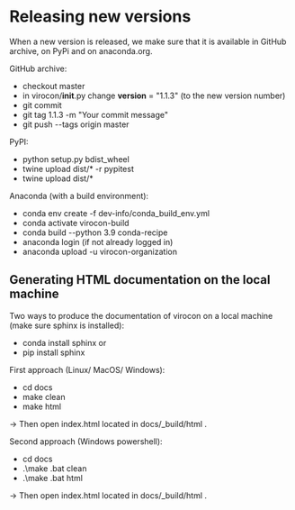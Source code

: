# Releasing new versions

When a new version is released, we make sure that it is available in GitHub archive, on PyPi and on anaconda.org.

GitHub archive:
* checkout master
* in virocon/__init__.py change __version__ = "1.1.3" (to the new version number)
* git commit
* git tag 1.1.3 -m "Your commit message"
* git push --tags origin master

PyPI:
* python setup.py bdist_wheel
* twine upload dist/* -r pypitest 
* twine upload dist/*

Anaconda (with a build environment):
* conda env create -f dev-info/conda_build_env.yml
* conda activate virocon-build
* conda build --python 3.9 conda-recipe
* anaconda login (if not already logged in)
* anaconda upload -u virocon-organization <path of file mentioned in build>

 ## Generating HTML documentation on the local machine
 
 Two ways to produce the documentation of virocon on a local machine (make sure sphinx is installed):
* conda install sphinx or 
* pip install sphinx

First approach (Linux/ MacOS/ Windows):
* cd docs
* make clean
* make html
 
-> Then open index.html located in docs/_build/html .

Second approach (Windows powershell): 
* cd docs
* .\make .bat clean
* .\make .bat html
 
-> Then open index.html located in docs/_build/html .
